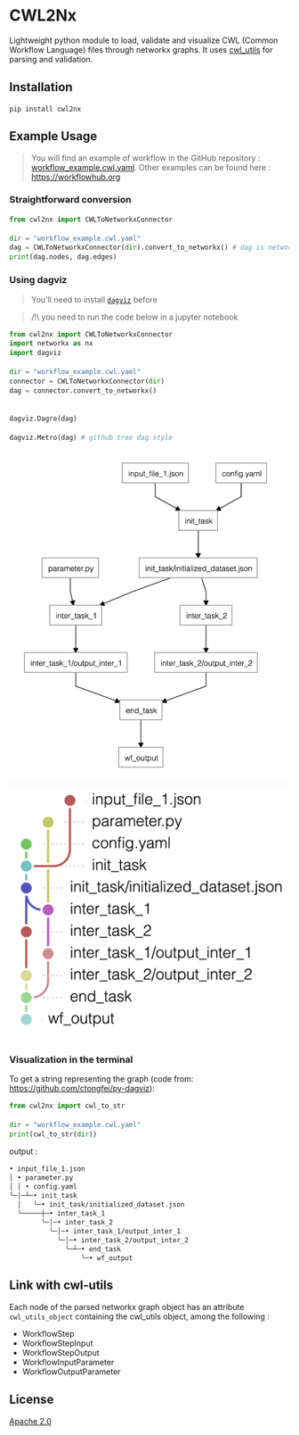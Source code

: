 # CWL2Nx

Lightweight python module to load, validate and visualize CWL (Common Workflow Language) files through networkx graphs.
It uses [cwl_utils](https://github.com/common-workflow-language/cwl-utils) for parsing and validation.

## Installation

```
pip install cwl2nx
```

## Example Usage

> You will find an example of workflow in the GitHub repository : [workflow_example.cwl.yaml](https://raw.githubusercontent.com/mariusgarenaux/cwl2nx/refs/heads/main/workflow_example.cwl.yaml). Other examples can be found here : https://workflowhub.org

### Straightforward conversion

```python
from cwl2nx import CWLToNetworkxConnector

dir = "workflow_example.cwl.yaml"
dag = CWLToNetworkxConnector(dir).convert_to_networkx() # dag is networkx.DiGraph
print(dag.nodes, dag.edges)
```

### Using dagviz

> You'll need to install [`dagviz`](https://wimyedema.github.io/dagviz/index.html#installing) before

> /!\ you need to run the code below in a jupyter notebook

```python
from cwl2nx import CWLToNetworkxConnector
import networkx as nx
import dagviz

dir = "workflow_example.cwl.yaml"
connector = CWLToNetworkxConnector(dir)
dag = connector.convert_to_networkx()


dagviz.Dagre(dag)

dagviz.Metro(dag) # github tree dag style
```

![Dagre](https://github.com/mariusgarenaux/cwl2nx/blob/main/doc/dagviz_Dagre.png?raw=true)

![Metro](https://github.com/mariusgarenaux/cwl2nx/blob/main/doc/dagviz_Metro.png?raw=true)

### Visualization in the terminal

To get a string representing the graph (code from: https://github.com/ctongfei/py-dagviz):

```python
from cwl2nx import cwl_to_str

dir = "workflow_example.cwl.yaml"
print(cwl_to_str(dir))
```

output : 

```text
• input_file_1.json
│ • parameter.py
│ │ • config.yaml
╰─│─┴─• init_task
  │   ╰─• init_task/initialized_dataset.json
  ╰─────┼─• inter_task_1
        ╰─│─• inter_task_2
          ╰─│─• inter_task_1/output_inter_1
            ╰─│─• inter_task_2/output_inter_2
              ╰─┴─• end_task
                  ╰─• wf_output
```

## Link with cwl-utils

Each node of the parsed networkx graph object has an attribute `cwl_utils_object` containing the cwl_utils object, among the following :

- WorkflowStep
- WorkflowStepInput
- WorkflowStepOutput
- WorkflowInputParameter
- WorkflowOutputParameter

## License

[Apache 2.0](LICENSE-2.0.txt)